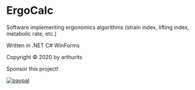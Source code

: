 # ErgoCalc
Software implementing ergonomics algorithms (strain index, lifting index, metabolic rate, etc.)

Written in .NET C# WinForms

Copyright © 2020 by arthurits

Sponsor this project!

[![paypal](https://www.paypalobjects.com/en_US/i/btn/btn_donateCC_LG.gif)](https://www.paypal.com/paypalme/arthurits)
